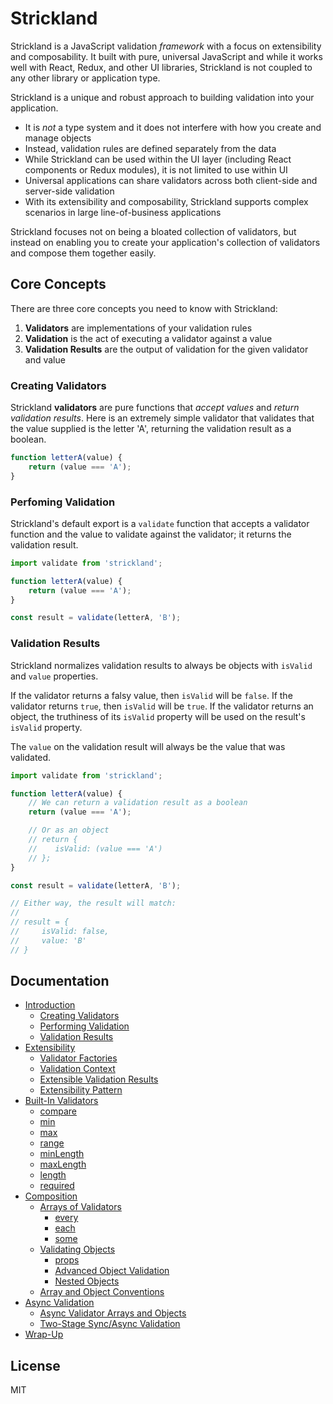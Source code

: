 # Strickland

Strickland is a JavaScript validation _framework_ with a focus on extensibility and composability. It built with pure, universal JavaScript and while it works well with React, Redux, and other UI libraries, Strickland is not coupled to any other library or application type.

Strickland is a unique and robust approach to building validation into your application.

* It is *not* a type system and it does not interfere with how you create and manage objects
* Instead, validation rules are defined separately from the data
* While Strickland can be used within the UI layer (including React components or Redux modules), it is not limited to use within UI
* Universal applications can share validators across both client-side and server-side validation
* With its extensibility and composability, Strickland supports complex scenarios in large line-of-business applications

Strickland focuses not on being a bloated collection of validators, but instead on enabling you to create your application's collection of validators and compose them together easily.

## Core Concepts

There are three core concepts you need to know with Strickland:

1. **Validators** are implementations of your validation rules
2. **Validation** is the act of executing a validator against a value
3. **Validation Results** are the output of validation for the given validator and value

### Creating Validators

Strickland **validators** are pure functions that *accept values* and *return validation results*. Here is an extremely simple validator that validates that the value supplied is the letter 'A', returning the validation result as a boolean.

``` jsx
function letterA(value) {
    return (value === 'A');
}
```

### Perfoming Validation

Strickland's default export is a `validate` function that accepts a validator function and the value to validate against the validator; it returns the validation result.

``` jsx
import validate from 'strickland';

function letterA(value) {
    return (value === 'A');
}

const result = validate(letterA, 'B');
```

### Validation Results

Strickland normalizes validation results to always be objects with `isValid` and `value` properties.

If the validator returns a falsy value, then `isValid` will be `false`. If the validator returns `true`, then `isValid` will be `true`. If the validator returns an object, the truthiness of its `isValid` property will be used on the result's `isValid` property.

The `value` on the validation result will always be the value that was validated.

``` jsx
import validate from 'strickland';

function letterA(value) {
    // We can return a validation result as a boolean
    return (value === 'A');

    // Or as an object
    // return {
    //    isValid: (value === 'A')
    // };
}

const result = validate(letterA, 'B');

// Either way, the result will match:
//
// result = {
//     isValid: false,
//     value: 'B'
// }
```

## Documentation

* [Introduction](/docs/Introduction/README.md)
    * [Creating Validators](/docs/Introduction/Validators.md)
    * [Performing Validation](/docs/Introduction/Validation.md)
    * [Validation Results](/docs/Introduction/ValidationResults.md)
* [Extensibility](/docs/Extensibility/README.md)
    * [Validator Factories](/docs/Extensibility/ValidatorFactories.md)
    * [Validation Context](/docs/Extensibility/ValidationContext.md)
    * [Extensible Validation Results](/docs/Extensibility/ValidationResults.md)
    * [Extensibility Pattern](/docs/Extensibility/Pattern.md)
* [Built-In Validators](/docs/Validators/README.md)
    * [compare](/docs/Validators/compare.md)
    * [min](/docs/Validators/min.md)
    * [max](/docs/Validators/max.md)
    * [range](/docs/Validators/range.md)
    * [minLength](/docs/Validators/minLength.md)
    * [maxLength](/docs/Validators/maxLength.md)
    * [length](/docs/Validators/length.md)
    * [required](/docs/Validators/required.md)
* [Composition](/docs/Composition/README.md)
    * [Arrays of Validators](/docs/Composition/ArraysOfValidators.md)
        * [every](/docs/Composition/every.md)
        * [each](/docs/Composition/each.md)
        * [some](/docs/Composition/some.md)
    * [Validating Objects](/docs/Composition/ValidatingObjects.md)
        * [props](/docs/Composition/props.md)
        * [Advanced Object Validation](/docs/Composition/AdvancedObjectValidation.md)
        * [Nested Objects](/docs/Composition/NestedObjects.md)
    * [Array and Object Conventions](/docs/Composition/Conventions.md)
* [Async Validation](/docs/Async/README.md)
    * [Async Validator Arrays and Objects](/docs/Async/ValidatorArraysAndObjects.md)
    * [Two-Stage Sync/Async Validation](/docs/Async/TwoStageValidation.md)
* [Wrap-Up](/docs/WrapUp.md)

## License

MIT
